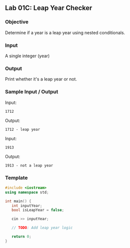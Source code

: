 ## Lab 01C: Leap Year Checker

### Objective

Determine if a year is a leap year using nested conditionals.

### Input

A single integer (year)

### Output

Print whether it's a leap year or not.

### Sample Input / Output

Input:
```
1712
```
Output:
```
1712 - leap year
```

Input:
```
1913
```
Output:
```
1913 - not a leap year
```

### Template

```cpp
#include <iostream>
using namespace std;

int main() {
   int inputYear;
   bool isLeapYear = false;

   cin >> inputYear;

   // TODO: Add leap year logic

   return 0;
}

